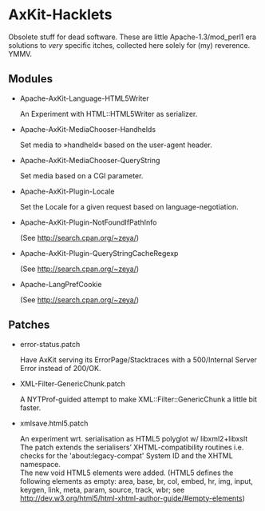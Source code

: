 AxKit-Hacklets
=================================

Obsolete stuff for dead software. These are little Apache-1.3/mod_perl1 era
solutions to *very* specific itches, collected here solely for (my) reverence.
YMMV.

Modules
-------

* Apache-AxKit-Language-HTML5Writer

    An Experiment with HTML::HTML5Writer as serializer.

* Apache-AxKit-MediaChooser-Handhelds

    Set media to »handheld« based on the user-agent header.

* Apache-AxKit-MediaChooser-QueryString

    Set media based on a CGI parameter.
 
* Apache-AxKit-Plugin-Locale

    Set the Locale for a given request based on language-negotiation. 

* Apache-AxKit-Plugin-NotFoundIfPathInfo

    (See http://search.cpan.org/~zeya/)

* Apache-AxKit-Plugin-QueryStringCacheRegexp

    (See http://search.cpan.org/~zeya/)

* Apache-LangPrefCookie

    (See http://search.cpan.org/~zeya/)


Patches
-------

* error-status.patch

    Have AxKit serving its ErrorPage/Stacktraces with a 500/Internal Server
    Error instead of 200/OK. 

* XML-Filter-GenericChunk.patch

    A NYTProf-guided attempt to make XML::Filter::GenericChunk a little bit faster.

* xmlsave.html5.patch

    An experiment wrt. serialisation as HTML5 polyglot w/ libxml2+libxslt
    The patch extends the serialisers’ XHTML-compatibility routines i.e. 
    checks for the 'about:legacy-compat' System ID and the XHTML namespace.    
    The new void HTML5 elements were added. (HTML5 defines the following 
    elements as empty: area, base, br, col, embed, hr, img, input, keygen, 
    link, meta, param, source, track, wbr; see 
    http://dev.w3.org/html5/html-xhtml-author-guide/#empty-elements)

